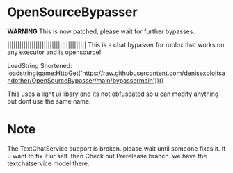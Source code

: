 # OpenSourceBypasser
**WARNING**
This is now patched, please wait for further bypasses.

|||||||||||||||||||||||||||||||||||||||
This is a chat bypasser for roblox that works on any executor and is opensource!

LoadString Shortened: loadstring(game:HttpGet('https://raw.githubusercontent.com/denisexploitsandother/OpenSourceBypasser/main/bypassermain'))()

This uses a light ui libary and its not obfuscated so u can modify anything 
but dont use the same name.

# Note
The TextChatService support is broken. please wait until someone fixes it.
If u want to fix it ur self. then Check out Prerelease branch. we have the textchatservice model there.
